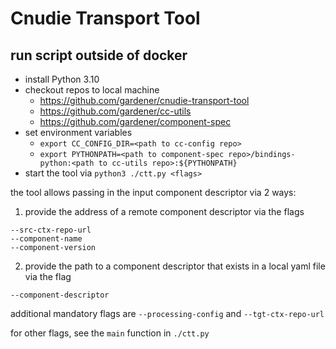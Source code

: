 # Cnudie Transport Tool

## run script outside of docker
- install Python 3.10
- checkout repos to local machine
  - https://github.com/gardener/cnudie-transport-tool
  - https://github.com/gardener/cc-utils
  - https://github.com/gardener/component-spec
- set environment variables
  - `export CC_CONFIG_DIR=<path to cc-config repo>`
  - `export PYTHONPATH=<path to component-spec repo>/bindings-python:<path to cc-utils repo>:${PYTHONPATH}`
- start the tool via `python3 ./ctt.py <flags>`

the tool allows passing in the input component descriptor via 2 ways:

1. provide the address of a remote component descriptor via the flags

```
--src-ctx-repo-url
--component-name
--component-version
```

2. provide the path to a component descriptor that exists in a local yaml file via the flag

```
--component-descriptor
```

additional mandatory flags are `--processing-config` and `--tgt-ctx-repo-url`

for other flags, see the `main` function in `./ctt.py`
